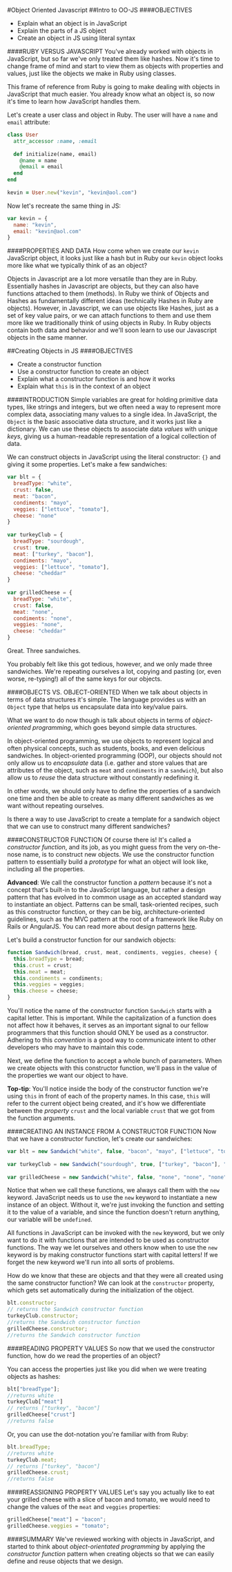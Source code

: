 #Object Oriented Javascript
##Intro to OO-JS
####OBJECTIVES
+ Explain what an object is in JavaScript
+ Explain the parts of a JS object
+ Create an object in JS using literal syntax

####RUBY VERSUS JAVASCRIPT
You've already worked with objects in JavaScript, but so far we've only treated them like hashes. Now it's time to change frame of mind and start to view them as objects with properties and values, just like the objects we make in Ruby using classes.

This frame of reference from Ruby is going to make dealing with objects in JavaScript that much easier. You already know what an object is, so now it's time to learn how JavaScript handles them.

Let's create a user class and object in Ruby. The user will have a `name` and `email` attribute:

```ruby
class User
  attr_accessor :name, :email
 
  def initialize(name, email)
    @name = name
    @email = email
  end
end
 
kevin = User.new("kevin", "kevin@aol.com")
```

Now let's recreate the same thing in JS:

```javascript
var kevin = {
  name: "kevin",
  email: "kevin@aol.com"
}
```

####PROPERTIES AND DATA
How come when we create our `kevin` JavaScript object, it looks just like a hash but in Ruby our `kevin` object looks more like what we typically think of as an object?

Objects in Javascript are a lot more versatile than they are in Ruby. Essentially hashes in Javascript are objects, but they can also have functions attached to them (methods). In Ruby we think of Objects and Hashes as fundamentally different ideas (technically Hashes in Ruby are objects). However, in Javascript, we can use objects like Hashes, just as a set of key value pairs, or we can attach functions to them and use them more like we traditionally think of using objects in Ruby. In Ruby objects contain both data and behavior and we'll soon learn to use our Javascript objects in the same manner.

##Creating Objects in JS
####OBJECTIVES
+ Create a constructor function
+ Use a constructor function to create an object
+ Explain what a constructor function is and how it works
+ Explain what `this` is in the context of an object

####INTRODUCTION
Simple variables are great for holding primitive data types, like strings and integers, but we often need a way to represent more complex data, associating many values to a single idea. In JavaScript, the `Object` is the basic associative data structure, and it works just like a dictionary. We can use these objects to associate data *values* with unique *keys*, giving us a human-readable representation of a logical collection of data.

We can construct objects in JavaScript using the literal constructor: `{}` and giving it some properties. Let's make a few sandwiches:

```javascript
var blt = {
  breadType: "white",
  crust: false,
  meat: "bacon",
  condiments: "mayo",
  veggies: ["lettuce", "tomato"],
  cheese: "none"
}
 
var turkeyClub = {
  breadType: "sourdough",
  crust: true,
  meat: ["turkey", "bacon"],
  condiments: "mayo",
  veggies: ["lettuce", "tomato"],
  cheese: "cheddar"
}
 
var grilledCheese = {
  breadType: "white",
  crust: false,
  meat: "none",
  condiments: "none",
  veggies: "none",
  cheese: "cheddar"
}
```
 
Great. Three sandwiches. 

You probably felt like this got tedious, however, and we only made three sandwiches. We're repeating ourselves a lot, copying and pasting (or, even worse, re-typing!) all of the same keys for our objects.

####OBJECTS VS. OBJECT-ORIENTED
When we talk about objects in terms of data structures it's simple. The language provides us with an `Object` type that helps us encapsulate data into key/value pairs.

What we want to do now though is talk about objects in terms of *object-oriented programming*, which goes beyond simple data structures.

In object-oriented programming, we use objects to represent logical and often physical concepts, such as students, books, and even delicious sandwiches. In object-oriented programming (OOP), our objects should not only allow us to *encapsulate* data (i.e. gather and store values that are attributes of the object, such as `meat` and `condiments` in a `sandwich`), but also allow us to *reuse* the data structure without constantly redefining it.

In other words, we should only have to define the properties of a sandwich one time and then be able to create as many different sandwiches as we want without repeating ourselves.

Is there a way to use JavaScript to create a template for a sandwich object that we can use to construct many different sandwiches?

####CONSTRUCTOR FUNCTION
Of course there is! It's called a *constructor function*, and its job, as you might guess from the very on-the-nose name, is to construct new objects. We use the constructor function pattern to essentially build a *prototype* for what an object will look like, including all the properties.

**Advanced**: We call the constructor function a *pattern* because it's not a concept that's built-in to the JavaScript language, but rather a design pattern that has evolved in to common usage as an accepted standard way to instantiate an object. Patterns can be small, task-oriented recipes, such as this constructor function, or they can be big, architecture-oriented guidelines, such as the MVC pattern at the root of a framework like Ruby on Rails or AngularJS. You can read more about design
patterns [here](http://www.oodesign.com/).

Let's build a constructor function for our sandwich objects:

```javascript
function Sandwich(bread, crust, meat, condiments, veggies, cheese) {
  this.breadType = bread;
  this.crust = crust;
  this.meat = meat;
  this.condiments = condiments;
  this.veggies = veggies;
  this.cheese = cheese;
}
```

You'll notice the name of the constructor function `Sandwich` starts with a capital letter. This is important. While the capitalization of a function does not affect how it behaves, it serves as an important signal to our fellow programmers that this function should ONLY be used as a constructor. Adhering to this *convention* is a good way to communicate intent to other developers who may have to maintain this code.

Next, we define the function to accept a whole bunch of parameters. When we create objects with this constructor function, we'll pass in the value of the properties we want our object to have.

**Top-tip**: You'll notice inside the body of the constructor function we're using `this` in front of each of the property names. In this case, `this` will refer to the current object being created, and it's how we differentiate between the *property* `crust` and the local variable `crust` that we got from the function arguments.

####CREATING AN INSTANCE FROM A CONSTRUCTOR FUNCTION
Now that we have a constructor function, let's create our sandwiches:

```javascript
var blt = new Sandwich("white", false, "bacon", "mayo", ["lettuce", "tomato"], "none");
 
var turkeyClub = new Sandwich("sourdough", true, ["turkey", "bacon"], "mayo", ["lettuce", "tomato"], "cheddar");
 
var grilledCheese = new Sandwich("white", false, "none", "none", "none", "cheddar");
```

Notice that when we call these functions, we always call them with the `new` keyword. JavaScript needs us to use the `new` keyword to instantiate a new instance of an object. Without it, we're just invoking the function and setting it to the value of a variable, and since the function doesn't return anything, our variable will be `undefined`.

All functions in JavaScript can be invoked with the `new` keyword, but we only want to do it with functions that are intended to be used as constructor functions. The way we let ourselves and others know when to use the `new` keyword is by making constructor functions start with capital letters! If we forget the new keyword we'll run into all sorts of problems.

How do we know that these are objects and that they were all created using the same constructor function? We can look at the `constructor` property, which gets set automatically during the initialization of the object.

```javascript
blt.constructor;
// returns the Sandwich constructor function
turkeyClub.constructor;
//returns the Sandwich constructor function
grilledCheese.constructor;
//returns the Sandwich constructor function
```

####READING PROPERTY VALUES
So now that we used the constructor function, how do we read the properties of an object?

You can access the properties just like you did when we were treating objects as hashes:

```javascript
blt["breadType"];
//returns white
turkeyClub["meat"]
// returns ["turkey", "bacon"]
grilledCheese["crust"]
//returns false
```

Or, you can use the dot-notation you're familiar with from Ruby:

```javascript
blt.breadType;
//returns white
turkeyClub.meat;
// returns ["turkey", "bacon"]
grilledCheese.crust;
//returns false
```

####REASSIGNING PROPERTY VALUES
Let's say you actually like to eat your grilled cheese with a slice of bacon and tomato, we would need to change the values of the `meat` and `veggies` properties:

```javascript
grilledCheese["meat"] = "bacon";
grilledCheese.veggies = "tomato";
```

####SUMMARY
We've reviewed working with objects in JavaScript, and started to think about *object-orientated programming* by applying the *constructor function* pattern when creating objects so that we can easily define and reuse objects that we design.